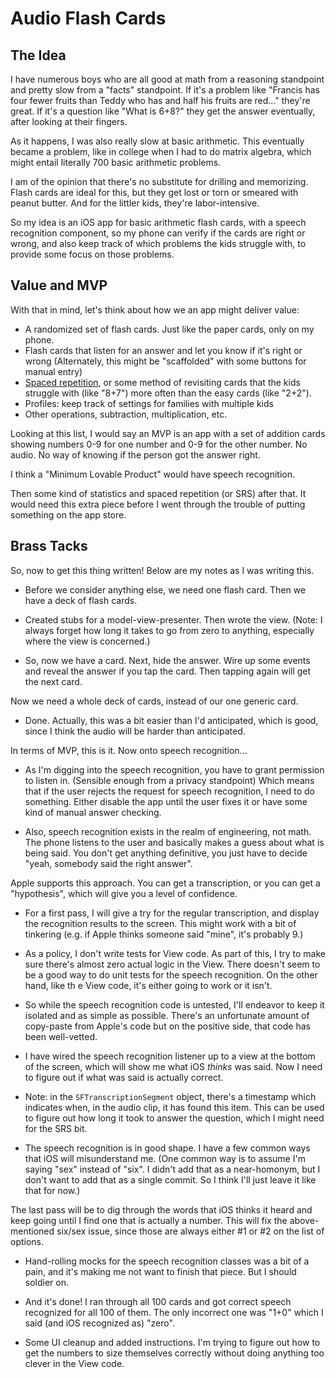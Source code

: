 # Audio Flash Cards

## The Idea

I have numerous boys who are all good at math from a reasoning standpoint and pretty slow from a "facts" standpoint.  If it's a problem like "Francis has four fewer fruits than Teddy who has and half his fruits are red..." they're great.  If it's a question like "What is 6+8?" they get the answer eventually, after looking at their fingers.

As it happens, I was also really slow at basic arithmetic.  This eventually became a problem, like in college when I had to do matrix algebra, which might entail literally 700 basic arithmetic problems.

I am of the opinion that there's no substitute for drilling and memorizing.  Flash cards are ideal for this, but they get lost or torn or smeared with peanut butter.  And for the littler kids, they're labor-intensive.

So my idea is an iOS app for basic arithmetic flash cards, with a speech recognition component, so my phone can verify if the cards are right or wrong, and also keep track of which problems the kids struggle with, to provide some focus on those problems.

## Value and MVP

With that in mind, let's think about how we an app might deliver value:

- A randomized set of flash cards.  Just like the paper cards, only on my phone.
- Flash cards that listen for an answer and let you know if it's right or wrong
  (Alternately, this might be "scaffolded" with some buttons for manual entry)
- [Spaced repetition](https://en.wikipedia.org/wiki/Spaced_repetition), or some method of revisiting cards that the kids struggle with (like "8+7") more often than the easy cards (like "2+2").
- Profiles: keep track of settings for families with multiple kids
- Other operations, subtraction, multiplication, etc.

Looking at this list, I would say an MVP is an app with a set of addition cards showing numbers 0-9 for one number and 0-9 for the other number.  No audio.  No way of knowing if the person got the answer right.

I think a "Minimum Lovable Product" would have speech recognition.

Then some kind of statistics and spaced repetition (or SRS) after that.  It would need this extra piece before I went through the trouble of putting something on the app store.

##  Brass Tacks

So, now to get this thing written!  Below are my notes as I was writing this.

- Before we consider anything else, we need one flash card.  Then we have a deck of flash cards.

- Created stubs for a model-view-presenter.  Then wrote the view.  (Note: I always forget how long it takes to go from zero to anything, especially where the view is concerned.)

- So, now we have a card.  Next, hide the answer.  Wire up some events and reveal the answer if you tap the card.  Then tapping again will get the next card.

Now we need a whole deck of cards, instead of our one generic card.

- Done.  Actually, this was a bit easier than I'd anticipated, which is good, since I think the audio will be harder than anticipated.

In terms of MVP, this is it.  Now onto speech recognition...

- As I'm digging into the speech recognition, you have to grant permission to listen in. (Sensible enough from a privacy standpoint)  Which means that if the user rejects the request for speech recognition, I need to do something.  Either disable the app until the user fixes it or have some kind of manual answer checking.

- Also, speech recognition exists in the realm of engineering, not math.  The phone listens to the user and basically makes a guess about what is being said.  You don't get anything definitive, you just have to decide "yeah, somebody said the right answer".

Apple supports this approach.  You can get a transcription, or you can get a "hypothesis", which will give you a level of confidence.

- For a first pass, I will give a try for the regular transcription, and display the recognition results to the screen.  This might work with a bit of tinkering (e.g. if Apple thinks someone said "mine", it's probably 9.)

- As a policy, I don't write tests for View code.  As part of this, I try to make sure there's almost zero actual logic in the View.  There doesn't seem to be a good way to do unit tests for the speech recognition.  On the other hand, like th e View code, it's either going to work or it isn't.

- So while the speech recognition code is untested, I'll endeavor to keep it isolated and as simple as possible.  There's an unfortunate amount of copy-paste from Apple's code but on the positive side, that code has been well-vetted.

- I have wired the speech recognition listener up to a view at the bottom of the screen, which will show me what iOS _thinks_ was said.  Now I need to figure out if what was said is actually correct.

- Note: in the `SFTranscriptionSegment` object, there's a timestamp which indicates when, in the audio clip, it has found this item.  This can be used to figure out how long it took to answer the question, which I might need for the SRS bit.

- The speech recognition is in good shape.  I have a few common ways that iOS will misunderstand me.  (One common way is to assume I'm saying "sex" instead of "six".  I didn't add that as a near-homonym, but I don't want to add that as a single commit.  So I think I'll just leave it like that for now.)

The last pass will be to dig through the words that iOS thinks it heard and keep going until I find one that is actually a number.  This will fix the above-mentioned six/sex issue, since those are always either #1 or #2 on the list of options.

- Hand-rolling mocks for the speech recognition classes was a bit of a pain, and it's making me not want to finish that piece.  But I should soldier on.

- And it's done!  I ran through all 100 cards and got correct speech recognized for all 100 of them.  The only incorrect one was "1+0" which I said (and iOS recognized as) "zero".

- Some UI cleanup and added instructions.  I'm trying to figure out how to get the numbers to size themselves correctly without doing anything too clever in the View code.
